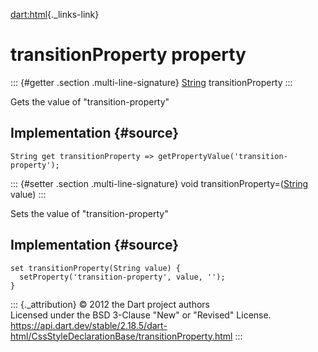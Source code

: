 [dart:html](../../dart-html/dart-html-library){._links-link}

transitionProperty property
===========================

::: {#getter .section .multi-line-signature}
[String](../../dart-core/string-class) transitionProperty
:::

Gets the value of \"transition-property\"

Implementation {#source}
--------------

``` {.language-dart data-language="dart"}
String get transitionProperty => getPropertyValue('transition-property');
```

::: {#setter .section .multi-line-signature}
void transitionProperty=([String](../../dart-core/string-class) value)
:::

Sets the value of \"transition-property\"

Implementation {#source}
--------------

``` {.language-dart data-language="dart"}
set transitionProperty(String value) {
  setProperty('transition-property', value, '');
}
```

::: {._attribution}
© 2012 the Dart project authors\
Licensed under the BSD 3-Clause \"New\" or \"Revised\" License.\
<https://api.dart.dev/stable/2.18.5/dart-html/CssStyleDeclarationBase/transitionProperty.html>
:::
